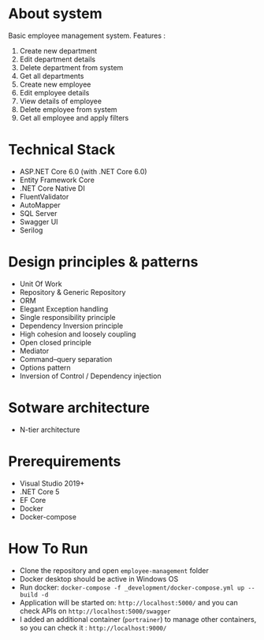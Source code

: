 # About system
Basic employee management system. Features :
1. Create new department
2. Edit department details
3. Delete department from system
4. Get all departments
5. Create new employee
6. Edit employee details
7. View details of employee
8. Delete employee from system
9. Get all employee and apply filters

# Technical Stack
- ASP.NET Core 6.0 (with .NET Core 6.0)
- Entity Framework Core
- .NET Core Native DI
- FluentValidator
- AutoMapper
- SQL Server
- Swagger UI
- Serilog

# Design principles & patterns
- Unit Of Work
- Repository & Generic Repository
- ORM
- Elegant Exception handling
- Single responsibility principle
- Dependency Inversion principle
- High cohesion and loosely coupling
- Open closed principle
- Mediator
- Command–query separation
- Options pattern
- Inversion of Control / Dependency injection

# Sotware architecture
- N-tier architecture

# Prerequirements
- Visual Studio 2019+
- .NET Core 5
- EF Core
- Docker
- Docker-compose

# How To Run
- Clone the repository and open `employee-management` folder
- Docker desktop should be active in Windows OS
- Run docker: `docker-compose -f _development/docker-compose.yml up --build -d`
- Application will be started on: `http://localhost:5000/` and you can check APIs on `http://localhost:5000/swagger`
- I added an additional container (`portrainer`) to manage other containers, so you can check it :  `http://localhost:9000/`  
